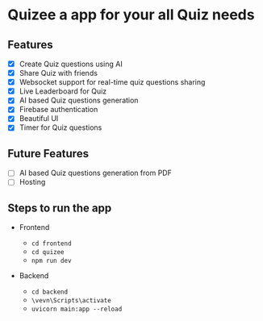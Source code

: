 # Quizee a app for your all Quiz needs

## Features

- [x] Create Quiz questions using AI
- [x] Share Quiz with friends
- [x] Websocket support for real-time quiz questions sharing
- [x] Live Leaderboard for Quiz
- [x] AI based Quiz questions generation
- [x] Firebase authentication
- [x] Beautiful UI
- [x] Timer for Quiz questions

## Future Features

- [ ] AI based Quiz questions generation from PDF
- [ ] Hosting

## Steps to run the app

- Frontend
  - `cd frontend`
  - `cd quizee`
  - `npm run dev`

- Backend
    - `cd backend`
    - `\vevn\Scripts\activate`
    - `uvicorn main:app --reload`
